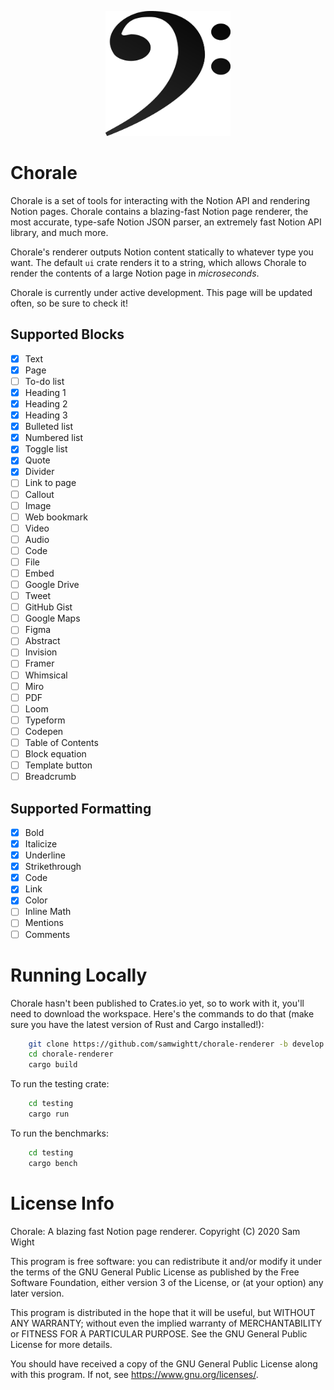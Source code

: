 <p align="center">
  <img width="200" height="200" src="/static/icon.png">
</p>

# Chorale

Chorale is a set of tools for interacting with the Notion API and rendering Notion pages. Chorale contains a blazing-fast Notion page renderer, the most accurate, type-safe Notion JSON parser, an extremely fast Notion API library, and much more. 

Chorale's renderer outputs Notion content statically to whatever type you want. The default `ui` crate renders it to a string, which allows Chorale to render the contents of a large Notion page in *microseconds*.

Chorale is currently under active development. This page will be updated often, so be sure to check it!

## Supported Blocks

- [x] Text
- [x] Page
- [ ] To-do list
- [x] Heading 1
- [x] Heading 2
- [x] Heading 3
- [x] Bulleted list
- [x] Numbered list
- [x] Toggle list
- [x] Quote
- [x] Divider
- [ ] Link to page
- [ ] Callout
- [ ] Image
- [ ] Web bookmark
- [ ] Video
- [ ] Audio
- [ ] Code
- [ ] File
- [ ] Embed
- [ ] Google Drive
- [ ] Tweet
- [ ] GitHub Gist
- [ ] Google Maps
- [ ] Figma
- [ ] Abstract
- [ ] Invision
- [ ] Framer
- [ ] Whimsical
- [ ] Miro
- [ ] PDF
- [ ] Loom
- [ ] Typeform
- [ ] Codepen
- [ ] Table of Contents
- [ ] Block equation
- [ ] Template button
- [ ] Breadcrumb

## Supported Formatting
- [x] Bold
- [x] Italicize
- [x] Underline
- [x] Strikethrough
- [x] Code
- [x] Link
- [x] Color
- [ ] Inline Math
- [ ] Mentions
- [ ] Comments

# Running Locally

Chorale hasn't been published to Crates.io yet, so to work with it, you'll need to download the workspace. Here's the commands to do that (make sure you have the latest version of Rust and Cargo installed!):

```sh
    git clone https://github.com/samwightt/chorale-renderer -b develop
    cd chorale-renderer
    cargo build
```

To run the testing crate:

```sh
    cd testing
    cargo run
```

To run the benchmarks:
```sh
    cd testing
    cargo bench
```

# License Info

Chorale: A blazing fast Notion page renderer.
Copyright (C) 2020 Sam Wight

This program is free software: you can redistribute it and/or modify it under the terms of the GNU General Public License as published by the Free Software Foundation, either version 3 of the License, or (at your option) any later version.

This program is distributed in the hope that it will be useful, but WITHOUT ANY WARRANTY; without even the implied warranty of MERCHANTABILITY or FITNESS FOR A PARTICULAR PURPOSE. See the GNU General Public License for more details.

You should have received a copy of the GNU General Public License along with this program. If not, see <https://www.gnu.org/licenses/>.
